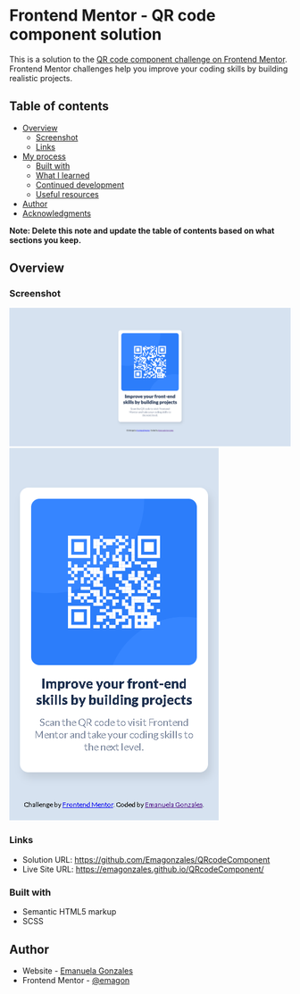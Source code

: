 # Frontend Mentor - QR code component solution

This is a solution to the [QR code component challenge on Frontend Mentor](https://www.frontendmentor.io/challenges/qr-code-component-iux_sIO_H). Frontend Mentor challenges help you improve your coding skills by building realistic projects. 

## Table of contents

- [Overview](#overview)
  - [Screenshot](#screenshot)
  - [Links](#links)
- [My process](#my-process)
  - [Built with](#built-with)
  - [What I learned](#what-i-learned)
  - [Continued development](#continued-development)
  - [Useful resources](#useful-resources)
- [Author](#author)
- [Acknowledgments](#acknowledgments)

**Note: Delete this note and update the table of contents based on what sections you keep.**

## Overview

### Screenshot

![](./screen-1.png)
![](./screen-2.png)

### Links

- Solution URL: https://github.com/Emagonzales/QRcodeComponent
- Live Site URL: https://emagonzales.github.io/QRcodeComponent/

### Built with

- Semantic HTML5 markup
- SCSS

## Author

- Website - [Emanuela Gonzales](https://emagonzales.netlify.app/)
- Frontend Mentor - [@emagon](https://www.frontendmentor.io/profile/emagon)
